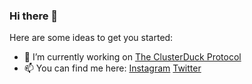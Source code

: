 ### Hi there 👋

Here are some ideas to get you started:

- 🔭 I’m currently working on [The ClusterDuck Protocol](https://github.com/Call-for-Code/ClusterDuck-Protocol)
- 📫 You can find me here: [Instagram](https://www.instagram.com/timowielink/) [Twitter](https://twitter.com/Timo_Wielink)
